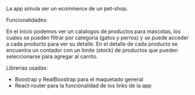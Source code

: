 La app simula ser un ecommerce de un pet-shop.

Funcionalidades:

En el inicio podemos ver un catalogos de productos para mascotas, los cuales se pueden filtrar por categoria (gatos y perros) y se puede acceder a cada producto para ver su detalle. En el detalle de cada producto se encuentra un contador con un limite (stock) de productos que pueden seleccionarse para agregar al carrito.

Librerias usadas:

- Boostrap y ReatBoostrap para el maquetado general
- React-router para la funcionalidad de los links de la app